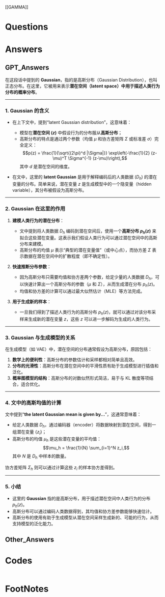 [[GAMMA]]

# Questions


# Answers

## GPT_Answers
在这段话中提到的 **Gaussian**，指的是高斯分布（Gaussian Distribution），也叫正态分布。在这里，它被用来表示**潜在空间（latent space）中用于描述人类行为分布的概率分布**。

---

### **1. Gaussian 的含义**
- 在上下文中，提到“latent Gaussian distribution”，这意味着：
  - 模型在**潜在空间 ($z$)** 中假设行为的分布服从**高斯分布**；
  - 高斯分布的特点是通过两个参数（均值 $\mu$ 和协方差矩阵 $\Sigma$ 或标准差 $\sigma$）完全定义：
    $$p(z) = \frac{1}{\sqrt{(2\pi)^d |\Sigma|}} \exp\left(-\frac{1}{2} (z-\mu)^T \Sigma^{-1} (z-\mu)\right),$$
    其中 $d$ 是潜在空间的维度。

- 在文中，这里的 **latent Gaussian** 是用于解释编码后的人类数据 ($D_h$) 的潜在变量的分布。简单来说，潜在变量 $z$ 是生成模型中的一个隐变量（hidden variable），其分布被假设为高斯分布。

---

### **2. Gaussian 在这里的作用**
1. **建模人类行为的潜在分布**：
   - 文中提到将人类数据 $D_h$ 编码到潜在空间后，使用一个**高斯分布 $p_h(z)$** 来拟合这些潜在变量。这表示我们假设人类行为可以通过潜在空间中的高斯分布来建模。
   - 高斯分布的均值 $\mu$ 表示“典型的潜在变量值”（或中心点），而协方差 $\Sigma$ 表示数据在潜在空间中的扩散程度（即不确定性）。

2. **快速推断分布参数**：
   - 因为高斯分布只需要均值和协方差两个参数，给定少量的人类数据 $D_h$，可以快速计算出一个高斯分布的参数（$\mu$ 和 $\Sigma$），从而生成潜在分布 $p_h(z)$。
   - 均值和协方差的计算可以通过最大似然估计（MLE）等方法完成。

3. **用于生成新的样本**：
   - 一旦我们得到了描述人类行为的高斯分布 $p_h(z)$，就可以通过对该分布采样来生成新的潜在变量 $z$，这些 $z$ 可以进一步解码为生成的人类行为。

---

### **3. Gaussian 与生成模型的关系**
在生成模型（如 VAE）中，潜在空间的分布通常假设为高斯分布，原因包括：
1. **数学上的便利性**：高斯分布的参数估计和采样都相对简单且高效。
2. **分布的光滑性**：高斯分布在潜在空间中的平滑性质有助于生成模型进行插值和泛化。
3. **概率图模型的结构**：高斯分布的对数似然形式简洁，易于与 KL 散度等项结合，适合优化。

---

### **4. 文中的高斯均值的计算**
文中提到“**the latent Gaussian mean is given by...**”，这通常意味着：
- 给定人类数据 $D_h$，通过编码器（encoder）将数据映射到潜在空间，得到一组潜在变量 $\{z_i\}$；
- 高斯分布的均值 $\mu_h$ 是这些潜在变量的平均值：
  $$\mu_h = \frac{1}{N} \sum_{i=1}^N z_i,$$
  其中 $N$ 是 $D_h$ 中样本的数量。

协方差矩阵 $\Sigma_h$ 则可以通过计算这些 $z_i$ 的样本协方差得到。

---

### **5. 小结**
- 这里的 **Gaussian** 指的是高斯分布，用于描述潜在空间中人类行为的分布 $p_h(z)$。
- 高斯分布可以通过编码人类数据得到，其均值和协方差参数能够快速估计。
- 高斯分布的使用有助于生成模型从潜在空间采样生成新的、可能的行为，从而支持模型的泛化能力。

## Other_Answers


# Codes

```python

```


# FootNotes
